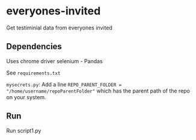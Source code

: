 # everyones-invited
 Get testiminial data from everyones invited


## Dependencies

Uses chrome driver selenium - 
Pandas

See `requirements.txt`

`mysecrets.py`: Add a line `REPO_PARENT_FOLDER = "/home/username/repoParentFolder"` which has the parent path of the repo on your system.

## Run

Run script1.py

